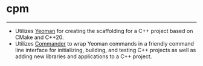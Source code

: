 # cpm
---
- Utilizes [Yeoman](https://yeoman.io/) for creating the scaffolding for a C++ project based on CMake and C++20.
- Utilizes [Commander](https://github.com/tj/commander.js) to wrap Yeoman commands in a friendly command line interface for initializing, building, and testing C++ projects as well as adding new libraries and applications to a C++ project.
